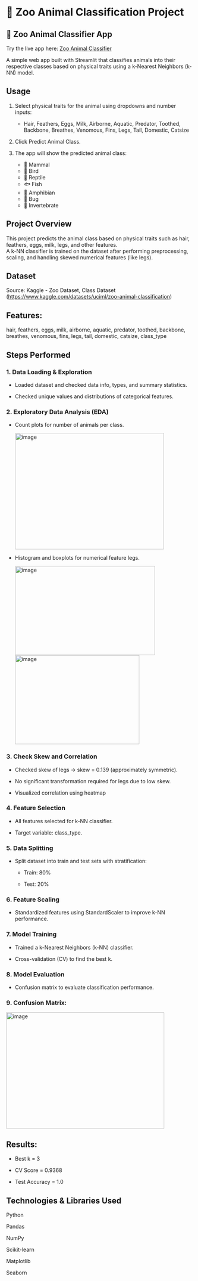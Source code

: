 # 🐾 Zoo Animal Classification Project

## 🐾 Zoo Animal Classifier App

Try the live app here: [Zoo Animal Classifier](https://animalclassification-kkn.streamlit.app/)

A simple web app built with Streamlit that classifies animals into their respective classes based on physical traits using a k-Nearest Neighbors (k-NN) model.

## Usage

1. Select physical traits for the animal using dropdowns and number inputs:  

   - Hair, Feathers, Eggs, Milk, Airborne, Aquatic, Predator, Toothed, Backbone, Breathes, Venomous, Fins, Legs, Tail, Domestic, Catsize  

2. Click Predict Animal Class.  

3. The app will show the predicted animal class:  
   - 🦁 Mammal  
   - 🦅 Bird  
   - 🦎 Reptile  
   - 🐟 Fish  
   - 🐸 Amphibian  
   - 🦐 Bug  
   - 🦂 Invertebrate  

## Project Overview

This project predicts the animal class based on physical traits such as hair, feathers, eggs, milk, legs, and other features.  
A k-NN classifier is trained on the dataset after performing preprocessing, scaling, and handling skewed numerical features (like legs).  

## Dataset

Source: Kaggle - Zoo Dataset, Class Dataset (https://www.kaggle.com/datasets/uciml/zoo-animal-classification) 

## Features:

hair, feathers, eggs, milk, airborne, aquatic, predator, toothed, backbone, breathes, venomous, fins, legs, tail, domestic, catsize, class_type  

## Steps Performed

### 1. Data Loading & Exploration

- Loaded dataset and checked data info, types, and summary statistics. 

- Checked unique values and distributions of categorical features.  

### 2. Exploratory Data Analysis (EDA)

- Count plots for number of animals per class.

  <img width="400" height="312" alt="image" src="https://github.com/user-attachments/assets/4b21e7a4-527a-4726-951c-8cb6dc756f31" />

- Histogram and boxplots for numerical feature legs.

  <img width="376" height="239" alt="image" src="https://github.com/user-attachments/assets/b660cac9-5a1a-4851-ba31-857ffaa219b9" />

  <img width="334" height="239" alt="image" src="https://github.com/user-attachments/assets/8b211792-241b-435f-9e5b-21db1d68b752" />

### 3. Check Skew and Correlation 

- Checked skew of legs → skew = 0.139 (approximately symmetric).  

- No significant transformation required for legs due to low skew.
  
- Visualized correlation using heatmap

### 4. Feature Selection

- All features selected for k-NN classifier.

- Target variable: class_type.  

### 5. Data Splitting

- Split dataset into train and test sets with stratification:

  - Train: 80%  

  - Test: 20%  

### 6. Feature Scaling

- Standardized features using StandardScaler to improve k-NN performance.  

### 7. Model Training

- Trained a k-Nearest Neighbors (k-NN) classifier. 

- Cross-validation (CV) to find the best k.    

### 8. Model Evaluation

- Confusion matrix to evaluate classification performance.  

### 9. Confusion Matrix:

<img width="425" height="312" alt="image" src="https://github.com/user-attachments/assets/239cb136-e580-4e88-9969-95115c7861c7" />

## Results:

- Best k = 3 

- CV Score = 0.9368  

- Test Accuracy = 1.0

## Technologies & Libraries Used

Python

Pandas

NumPy

Scikit-learn

Matplotlib

Seaborn
